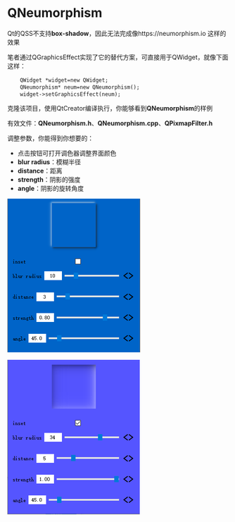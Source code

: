 # QNeumorphism
Qt的QSS不支持**box-shadow**，因此无法完成像https://neumorphism.io 这样的效果

笔者通过QGraphicsEffect实现了它的替代方案，可直接用于QWidget，就像下面这样：

```
    QWidget *widget=new QWidget;
    QNeumorphism* neum=new QNeumorphism();
    widget->setGraphicsEffect(neum);
```

克隆该项目，使用QtCreator编译执行，你能够看到**QNeumorphism**的样例 

有效文件：**QNeumorphism.h**、**QNeumorphism.cpp**、**QPixmapFilter.h**

调整参数，你能得到你想要的：

- 点击按钮可打开调色器调整界面颜色
- **blur radius**：模糊半径
- **distance**：距离
- **strength**：阴影的强度
- **angle**：阴影的旋转角度

![](./outset.png)

![](./inset.png)
